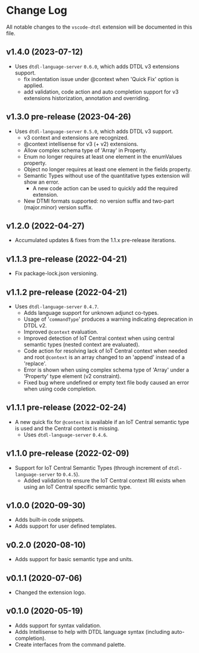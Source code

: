 # Change Log

All notable changes to the `vscode-dtdl` extension will be documented in this file.

## v1.4.0 (2023-07-12)

- Uses `dtdl-language-server` `0.6.0`, which adds DTDL v3 extensions support.
  - fix indentation issue under @context when 'Quick Fix' option is applied.
  - add validation, code action and auto completion support for v3 extensions historization, annotation and overriding.

## v1.3.0 pre-release (2023-04-26)

- Uses `dtdl-language-server` `0.5.0`, which adds DTDL v3 support.
  - v3 context and extensions are recognized.
  - @context intellisense for v3 (+ v2) extensions.
  - Allow complex schema type of 'Array' in Property.
  - Enum no longer requires at least one element in the enumValues property.
  - Object no longer requires at least one element in the fields property.
  - Semantic Types without use of the quantitative types extension will show an error.
    - A new code action can be used to quickly add the required extension.
  - New DTMI formats supported: no version suffix and two-part (major.minor) version suffix.

## v1.2.0 (2022-04-27)

- Accumulated updates & fixes from the 1.1.x pre-release iterations.

## v1.1.3 pre-release (2022-04-21)

- Fix package-lock.json versioning.

## v1.1.2 pre-release (2022-04-21)

- Uses `dtdl-language-server` `0.4.7`.
  - Adds language support for unknown adjunct co-types.
  - Usage of '`commandType`' produces a warning indicating deprecation in DTDL v2.
  - Improved `@context` evaluation.
  - Improved detection of IoT Central context when using central semantic types (nested context are evaluated).
  - Code action for resolving lack of IoT Central context when needed and root `@context` is an array changed to an 'append' instead of a 'replace'.
  - Error is shown when using complex schema type of 'Array' under a 'Property' type element (v2 constraint).
  - Fixed bug where undefined or empty text file body caused an error when using code completion.

## v1.1.1 pre-release (2022-02-24)

- A new quick fix for `@context` is available if an IoT Central semantic type is used and the Central context is missing.
  - Uses `dtdl-language-server` `0.4.6`.

## v1.1.0 pre-release (2022-02-09)

- Support for IoT Central Semantic Types (through increment of `dtdl-language-server` to `0.4.5`).
  - Added validation to ensure the IoT Central context IRI exists when using an IoT Central specific semantic type.

## v1.0.0 (2020-09-30)

- Adds built-in code snippets.
- Adds support for user defined templates.

## v0.2.0 (2020-08-10)

- Adds support for basic semantic type and units.

## v0.1.1 (2020-07-06)

- Changed the extension logo.

## v0.1.0 (2020-05-19)

- Adds support for syntax validation.
- Adds Intellisense to help with DTDL language syntax (including auto-completion).
- Create interfaces from the command palette.
